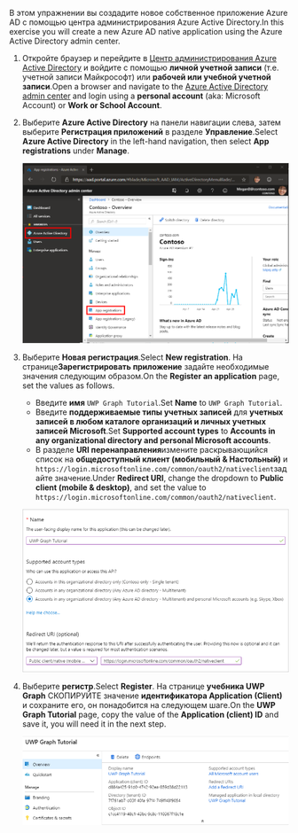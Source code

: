 <!-- markdownlint-disable MD002 MD041 -->

<span data-ttu-id="a9147-101">В этом упражнении вы создадите новое собственное приложение Azure AD с помощью центра администрирования Azure Active Directory.</span><span class="sxs-lookup"><span data-stu-id="a9147-101">In this exercise you will create a new Azure AD native application using the Azure Active Directory admin center.</span></span>

1. <span data-ttu-id="a9147-102">Откройте браузер и перейдите в [Центр администрирования Azure Active Directory](https://aad.portal.azure.com) и войдите с помощью **личной учетной записи** (т.е. учетной записи Майкрософт) или **рабочей или учебной учетной записи**.</span><span class="sxs-lookup"><span data-stu-id="a9147-102">Open a browser and navigate to the [Azure Active Directory admin center](https://aad.portal.azure.com) and login using a **personal account** (aka: Microsoft Account) or **Work or School Account**.</span></span>

1. <span data-ttu-id="a9147-103">Выберите **Azure Active Directory** на панели навигации слева, затем выберите **Регистрация приложений** в разделе **Управление**.</span><span class="sxs-lookup"><span data-stu-id="a9147-103">Select **Azure Active Directory** in the left-hand navigation, then select **App registrations** under **Manage**.</span></span>

    ![<span data-ttu-id="a9147-104">Снимок экрана с регистрациями приложений</span><span class="sxs-lookup"><span data-stu-id="a9147-104">A screenshot of the App registrations</span></span> ](./images/aad-portal-app-registrations.png)

1. <span data-ttu-id="a9147-105">Выберите **Новая регистрация**.</span><span class="sxs-lookup"><span data-stu-id="a9147-105">Select **New registration**.</span></span> <span data-ttu-id="a9147-106">На странице**Зарегистрировать приложение** задайте необходимые значения следующим образом.</span><span class="sxs-lookup"><span data-stu-id="a9147-106">On the **Register an application** page, set the values as follows.</span></span>

    - <span data-ttu-id="a9147-107">Введите **имя** `UWP Graph Tutorial`.</span><span class="sxs-lookup"><span data-stu-id="a9147-107">Set **Name** to `UWP Graph Tutorial`.</span></span>
    - <span data-ttu-id="a9147-108">Введите **поддерживаемые типы учетных записей** для **учетных записей в любом каталоге организаций и личных учетных записей Microsoft**.</span><span class="sxs-lookup"><span data-stu-id="a9147-108">Set **Supported account types** to **Accounts in any organizational directory and personal Microsoft accounts**.</span></span>
    - <span data-ttu-id="a9147-109">В разделе **URI перенаправления**измените раскрывающийся список на **общедоступный клиент (мобильный & Настольный)** и `https://login.microsoftonline.com/common/oauth2/nativeclient`задайте значение.</span><span class="sxs-lookup"><span data-stu-id="a9147-109">Under **Redirect URI**, change the dropdown to **Public client (mobile & desktop)**, and set the value to `https://login.microsoftonline.com/common/oauth2/nativeclient`.</span></span>

    ![Снимок страницы "регистрация приложения"](./images/aad-register-app.png)

1. <span data-ttu-id="a9147-111">Выберите **регистр**.</span><span class="sxs-lookup"><span data-stu-id="a9147-111">Select **Register**.</span></span> <span data-ttu-id="a9147-112">На странице **учебника UWP Graph** СКОПИРУЙТЕ значение **идентификатора Application (Client)** и сохраните его, он понадобится на следующем шаге.</span><span class="sxs-lookup"><span data-stu-id="a9147-112">On the **UWP Graph Tutorial** page, copy the value of the **Application (client) ID** and save it, you will need it in the next step.</span></span>

    ![Снимок экрана с ИДЕНТИФИКАТОРом приложения для новой регистрации приложения](./images/aad-application-id.png)
